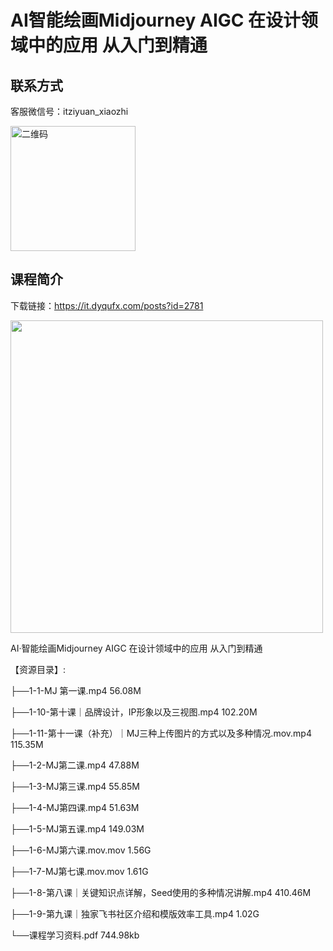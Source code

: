 # AI智能绘画Midjourney AIGC 在设计领域中的应用 从入门到精通

## 联系方式

客服微信号：itziyuan_xiaozhi

<img src="https://ziyuanyun.oss-cn-guangzhou.aliyuncs.com/common/20240614073449/666b82192834a.jpg" width="200" height="200" alt="二维码">

## 课程简介

下载链接：https://it.dyqufx.com/posts?id=2781

<img src="https://ziyuanyun.oss-cn-guangzhou.aliyuncs.com/yun/20240515184313/664491c13b9f9.jpg" width="500" alt="">

  AI·智能绘画Midjourney AIGC 在设计领域中的应用 从入门到精通



 【资源目录】:

 ├──1-1-MJ 第一课.mp4 56.08M

 ├──1-10-第十课｜品牌设计，IP形象以及三视图.mp4 102.20M

 ├──1-11-第十一课（补充）｜MJ三种上传图片的方式以及多种情况.mov.mp4 115.35M

 ├──1-2-MJ第二课.mp4 47.88M

 ├──1-3-MJ第三课.mp4 55.85M

 ├──1-4-MJ第四课.mp4 51.63M

 ├──1-5-MJ第五课.mp4 149.03M

 ├──1-6-MJ第六课.mov.mov 1.56G

 ├──1-7-MJ第七课.mov.mov 1.61G

 ├──1-8-第八课｜关键知识点详解，Seed使用的多种情况讲解.mp4 410.46M

 ├──1-9-第九课｜独家飞书社区介绍和模版效率工具.mp4 1.02G

 └──课程学习资料.pdf 744.98kb

  
